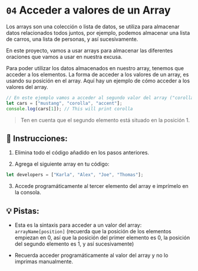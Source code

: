 # `04` Acceder a valores de un Array

Los arrays son una colección o lista de datos, se utiliza para almacenar datos relacionados todos juntos, por ejemplo, podemos almacenar una lista de carros, una lista de personas, y así sucesivamente.

En este proyecto, vamos a usar arrays para almacenar las diferentes oraciones que vamos a usar en nuestra excusa.

Para poder utilizar los datos almacenados en nuestro array, tenemos que acceder a los elementos. La forma de acceder a los valores de un array, es usando su posición en el array. Aquí hay un ejemplo de cómo acceder a los valores del array.

```js
// En este ejemplo vamos a acceder al segundo valor del array ("corolla").
let cars = ["mustang", "corolla", "accent"];
console.log(cars[1]); // This will print corolla
```

> Ten en cuenta que el segundo elemento está situado en la posición 1.

## 📝 Instrucciones:

1. Elimina todo el código añadido en los pasos anteriores.

2. Agrega el siguiente array en tu código:

```js
let developers = ["Karla", "Alex", "Joe", "Thomas"];
```

3. Accede programáticamente al tercer elemento del array e imprímelo en la consola.

## 💡 Pistas:

+ Esta es la sintaxis para acceder a un valor del array: `arrayName[position]` (recuerda que la posición de los elementos empiezan en 0, así que la posición del primer elemento es 0, la posición del segundo elemento es 1, y así sucesivamente)

+ Recuerda acceder programáticamente al valor del array y no lo imprimas manualmente.





